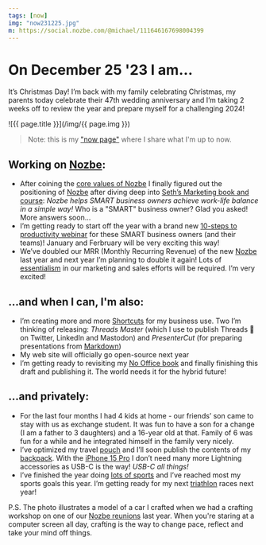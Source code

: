 ```yaml
---
tags: [now]
img: "now231225.jpg"
m: https://social.nozbe.com/@michael/111646167698004399
---
```


# On December 25 '23 I am…

It’s Christmas Day! I’m back with my family celebrating Christmas, my parents today celebrate their 47th wedding anniversary and I’m taking 2 weeks off to review the year and prepare myself for a challenging 2024!

<!--More-->

![{{ page.title }}](/img/{{ page.img }})

> Note: this is my ["now page"](/now) where I share what I'm up to now.

## Working on [Nozbe][n]:

* After coining the [core values of Nozbe](/nozbe-values/) I finally figured out the positioning of [Nozbe][n] after diving deep into [Seth’s Marketing book and course](/marketing): *Nozbe helps SMART business owners achieve work-life balance in a simple way!* Who is a "SMART" business owner? Glad you asked! More answers soon…
* I’m getting ready to start off the year with a brand new [10-steps to productivity webinar](/control-of-your-tasks/) for these SMART business owners (and their teams)! January and Ferbruary will be very exciting this way!
* We’ve doubled our MRR (Monthly Recurring Revenue) of the new [Nozbe][n] last year and next year I’m planning to double it again! Lots of [essentialism](/essentialist) in our marketing and sales efforts will be required. I’m very excited!

## …and when I can, I'm also:

* I’m creating more and more [Shortcuts](/shortcuts) for my business use. Two I’m thinking of releasing: *Threads Master* (which I use to publish Threads 🧵 on Twitter, LinkedIn and Mastodon) and *PresenterCut* (for preparing presentations from [Markdown](/markdown))
* My web site will officially go open-source next year
* I’m getting ready to revisiting my [No Office book](https://NoOffice.org/) and finally finishing this draft and publishing it. The world needs it for the hybrid future!

## …and privately:

* For the last four months I had 4 kids at home - our friends’ son came to stay with us as exchange student. It was fun to have a son for a change (I am a father to 3 daughters) and a 16-year old at that. Family of 6 was fun for a while and he integrated himself in the family very nicely.
* I’ve optimized my travel [pouch](/pouch) and I’ll soon publish the contents of my [backpack](/backpack). With the [iPhone 15 Pro](/iphone15) I don’t need many more Lightning accessories as USB-C is the way! *USB-C all things!*
* I’ve finished the year doing [lots of sports](/sports) and I’ve reached most my sports goals this year. I’m getting ready for my next [triathlon](/tri15) races next year!

P.S. The photo illustrates a model of a car I crafted when we had a crafting workshop on one of our [Nozbe reunions](/reunion/) last year. When you're staring at a computer screen all day, crafting is the way to change pace, reflect and take your mind off things.

[n]: https://michael.gratis/nozbe
[np]: https://michael.gratis/nozbepersonal